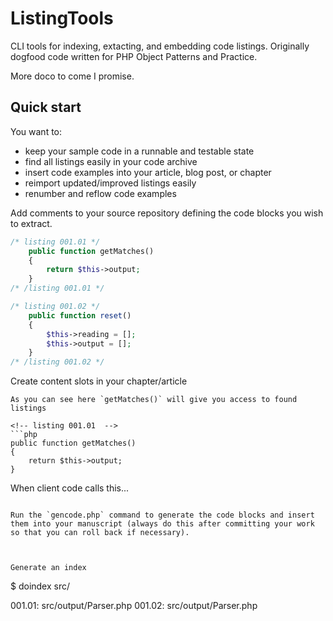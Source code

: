 # ListingTools

CLI tools for indexing, extacting, and  embedding code listings. Originally dogfood code written for PHP Object Patterns and Practice.

More doco to come I promise.

## Quick start
You want to: 

* keep your sample code in a runnable and testable state
* find all listings easily in your code archive
* insert code examples into your article, blog post, or chapter
* reimport updated/improved listings easily
* renumber and reflow code examples

Add comments to your source repository defining the code blocks you wish to extract.

```php
/* listing 001.01 */
    public function getMatches()
    {
        return $this->output;
    }
/* /listing 001.01 */

/* listing 001.02 */
    public function reset()
    {
        $this->reading = [];
        $this->output = [];
    }
/* /listing 001.02 */
```
Create content slots in your chapter/article

```
As you can see here `getMatches()` will give you access to found listings

<!-- listing 001.01  -->
```php
public function getMatches()
{
    return $this->output;
}

```
<!-- endlisting -->

When client code calls this...
```

Run the `gencode.php` command to generate the code blocks and insert them into your manuscript (always do this after committing your work so that you can roll back if necessary).



Generate an index

```
$ doindex src/

001.01: 
    src/output/Parser.php
001.02: 
    src/output/Parser.php
```


